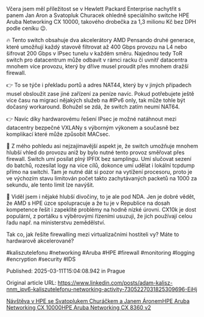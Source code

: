 Včera jsem měl příležitost se v Hewlett Packard Enterprise nachytřit s panem Jan Aron a Svatopluk Churacek ohledně speciálního switche HPE Aruba Networking CX 10000, takového drobečka za 1,3 milionu Kč bez DPH podle ceníku 😉.


🔥 Tento switch obsahuje dva akcelerátory AMD Pensando druhé generace, které umožňují každý stavově filtrovat až 400 Gbps provozu na L4 nebo šifrovat 200 Gbps v IPsec tunelu v každém směru. Najednou tedy ToR switch pro datacentrum může odbavit v rámci racku či uvnitř datacentra mnohem více provozu, který by dříve musel proudit přes mnohem dražší firewall.


👉 To se týče i překladu portů a adres NAT44, který by v jiných případech musel obsloužit zase jiné zařízení za peníze navíc. Pokud potřebujete ještě více času na migraci nějakých služeb na #IPv6 only, tak může tohle být dočasný workaround. Bohužel se zdá, že switch zatím neumí NAT64.


👉 Navíc díky hardwarovému řešení IPsec je možné natáhnout mezi datacentry bezpečné VXLANy s výborným výkonem a současně bez komplikací které může způsobit MACsec.


🧐 Z mého pohledu asi nejzajímavější aspekt je, že switch umožňuje mnohem hlubší vhled do provozu aniž by bylo nutné tento provoz směřovat přes firewall. Switch umí posílat plný IPFIX bez samplingu. Umí slučovat sezení do batchů, rozesílat logy na více cílů, dokonce umí udělat i lokální tcpdump přímo na switchi. Tam je nutné dát si pozor na vytížení procesoru, proto je ve výchozím stavu limitován počet takto zachytávaných packetů na 1000 za sekundu, ale tento limit lze navýšit.


🤫 Viděl jsem i nějaké hlubší divočiny, to je ale pod NDA. Jen je dobré vědět, že AMD s HPE úzce spolupracuje a že tu je v Republice na dosah kompetence řešit i zapeklité problémy na hodně nízké úrovni. CX10k je dost populární, z portálku s výběrovými řízeními usuzuji, že jich používají celou řadu např. na ministerstvu zemědělství.


Tak co, jak řešíte firewalling mezi virtualizačními hostiteli vy? Máte to hardwarově akcelerované?


#kaliszutelefonu #networking #Aruba #HPE #firewall #monitoring #logging #encryption #security #IDS


Published: 2025-03-11T15:04:08.942 in Prague

Original article URL: https://www.linkedin.com/posts/adam-kalisz-nnm_ipv6-kaliszutelefonu-networking-activity-7305227031825309696-EiHj

[Návštěva v HPE se Svatoplukem Churáčkem a Janem Áronem](./media/hpe-churáček-aron-kalisz-10032025.jpg)[HPE Aruba Networking CX 10000](./media/aruba-cx10000.jpg)[HPE Aruba Networking CX 8360 v2](./media/aruba-cx8360.jpg)